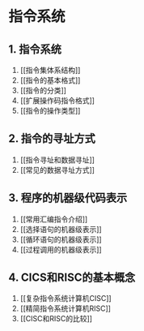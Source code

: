 # 指令系统

## 1. 指令系统

1. [[指令集体系结构]]
2. [[指令的基本格式]]
3. [[指令的分类]]
4. [[扩展操作码指令格式]]
5. [[指令的操作类型]]

## 2. 指令的寻址方式

1. [[指令寻址和数据寻址]]
2. [[常见的数据寻址方式]]

## 3. 程序的机器级代码表示

1. [[常用汇编指令介绍]]
2. [[选择语句的机器级表示]]
3. [[循环语句的机器级表示]]
4. [[过程调用的机器级表示]]

## 4. CICS和RISC的基本概念

1. [[复杂指令系统计算机CISC]]
2. [[精简指令系统计算机RISC]]
3. [[CISC和RISC的比较]]
